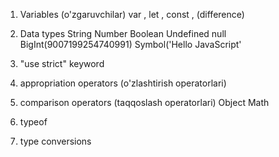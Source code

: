 1. Variables (o'zgaruvchilar) var , let , const , (difference)

2. Data types
String
Number 
Boolean 
Undefined
null
BigInt(9007199254740991)
Symbol('Hello JavaScript'
3. "use strict" keyword
4. appropriation operators (o'zlashtirish operatorlari)
5. comparison operators (taqqoslash operatorlari)
Object Math
6. typeof 
7. type conversions



